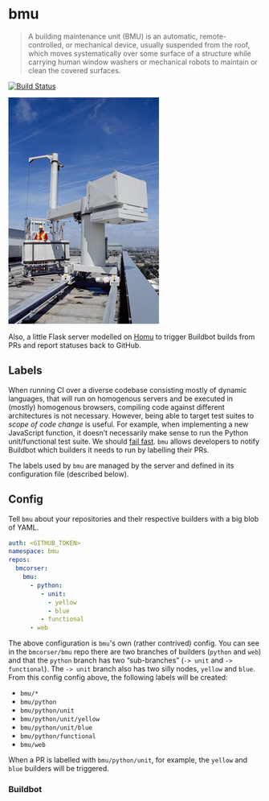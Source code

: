 # bmu

> A building maintenance unit (BMU) is an automatic, remote-controlled, or
> mechanical device, usually suspended from the roof, which moves
> systematically over some surface of a structure while carrying human window
> washers or mechanical robots to maintain or clean the covered surfaces.

[![Build Status](https://travis-ci.org/bmcorser/bmu.svg?branch=master)](https://travis-ci.org/bmcorser/bmu)

![BMU](bmu.jpg)

Also, a little Flask server modelled on [Homu](https://github.com/barosl/homu)
to trigger Buildbot builds from PRs and report statuses back to GitHub.

## Labels

When running CI over a diverse codebase consisting mostly of dynamic languages,
that will run on homogenous servers and be executed in (mostly) homogenous
browsers, compiling code against different architectures is not necessary.
However, being able to target test suites to _scope of code change_ is useful.
For example, when implementing a new JavaScript function, it doesn’t
necessarily make sense to run the Python unit/functional test suite. We should
[fail fast](https://en.wikipedia.org/wiki/Fail-fast). `bmu` allows developers
to notify Buildbot which builders it needs to run by labelling their PRs.

The labels used by `bmu` are managed by the server and defined in its
configuration file (described below).

## Config

Tell `bmu` about your repositories and their respective builders with a big
blob of YAML.

``` yaml
auth: <GITHUB_TOKEN>
namespace: bmu
repos:
  bmcorser:
    bmu:
      - python:
         - unit:
           - yellow
           - blue
         - functional
      - web
```

The above configuration is `bmu`'s own (rather contrived) config. You can see
in the `bmcorser/bmu` repo there are two branches of builders (`python` and
`web`) and that the `python` branch has two “sub-branches” (`-> unit` and
`-> functional`). The `-> unit` branch also has two silly nodes, `yellow` and
`blue`. From this config config above, the following labels will be created:

 - `bmu/*`
 - `bmu/python`
 - `bmu/python/unit`
 - `bmu/python/unit/yellow`
 - `bmu/python/unit/blue`
 - `bmu/python/functional`
 - `bmu/web`

When a PR is labelled with `bmu/python/unit`, for example, the `yellow` and
`blue` builders will be triggered.

### Buildbot

